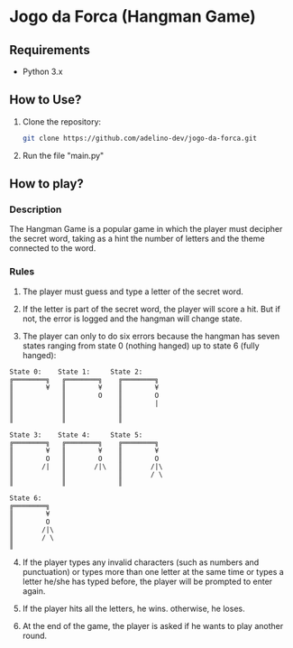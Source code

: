 # Jogo da Forca (Hangman Game)

## Requirements
* Python 3.x

## How to Use?

1. Clone the repository:
    ```bash
    git clone https://github.com/adelino-dev/jogo-da-forca.git
    ```

2. Run the file "main.py"


## How to play?

### Description

The Hangman Game is a popular game in which the player must decipher the secret word, taking as a hint the number of letters and the theme connected to the word.

### Rules
1. The player must guess and type a letter of the secret word.

2. If the letter is part of the secret word, the player will score a hit. But if not, the error is logged and the hangman will change state.

3. The player can only to do six errors because the hangman has seven states ranging from state 0 (nothing hanged) up to state 6 (fully hanged):

```
State 0:    State 1:     State 2:
╔════════╗   ╔════════╗    ╔════════╗ 
║        ¥   ║        ¥    ║        ¥
║            ║        O    ║        O
║            ║             ║        |  
║            ║             ║       
║            ║             ║            

State 3:    State 4:     State 5:
╔════════╗   ╔════════╗    ╔════════╗ 
║        ¥   ║        ¥    ║        ¥
║        O   ║        O    ║        O
║       /|   ║       /|\   ║       /|\  
║            ║             ║       / \
║            ║             ║        

State 6:
╔════════╗ 
║        ¥
║        O
║       /|\  
║       / \
║      
```

4. If the player types any invalid characters (such as numbers and punctuation) or 
types more than one letter at the same time or types a letter he/she has typed before, 
the player will be prompted to enter again.

5. If the player hits all the letters, he wins. otherwise, he loses.

6. At the end of the game, the player is asked if he wants to play another round.